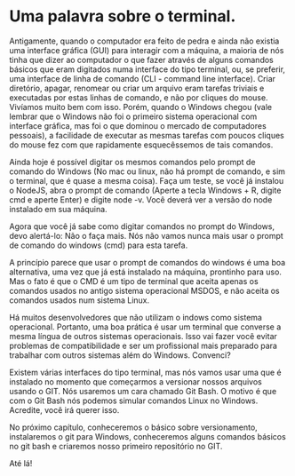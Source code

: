 # Uma palavra sobre o terminal.

Antigamente, quando o computador era feito de pedra e ainda não existia uma interface  gráfica (GUI) para interagir com a máquina, a maioria de nós tinha que dizer ao computador o que fazer através de alguns comandos básicos que eram digitados numa interface do tipo terminal, ou, se preferir, uma interface de linha de comando (CLI - command line interface). Criar diretório, apagar, renomear ou criar um arquivo eram tarefas triviais e executadas por estas linhas de comando, e não por cliques do mouse. Vivíamos muito bem com isso. Porém, quando o Windows chegou (vale lembrar que o Windows não foi o primeiro sistema operacional com interface gráfica, mas foi o que dominou o mercado de computadores pessoais), a facilidade de executar as mesmas tarefas com poucos cliques do mouse fez com que rapidamente esquecêssemos de tais comandos.

Ainda hoje é possível digitar os mesmos comandos pelo prompt de comando do Windows (No mac ou linux, não há prompt de comando, e sim o terminal, que é quase a mesma coisa). Faça um teste, se você já instalou o NodeJS, abra o prompt de comando (Aperte a tecla Windows + R, digite cmd e aperte Enter) e digite node -v. Você deverá ver a versão do node instalado em sua máquina.

Agora que você já sabe como digitar comandos no prompt do Windows, devo alertá-lo: Não o faça mais. Nós não vamos nunca mais usar o prompt de comando do windows (cmd) para esta tarefa. 

A princípio parece que usar o prompt de comandos do windows é uma boa alternativa, uma vez que já está instalado na máquina, prontinho para uso. Mas o fato é que o CMD é um tipo de terminal que aceita apenas os comandos usados no antigo sistema operacional MSDOS, e não aceita os comandos usados num sistema Linux.

Há muitos desenvolvedores que não utilizam o indows como sistema operacional. Portanto, uma boa prática é usar um terminal que converse a mesma língua de outros sistemas operacionais. Isso vai fazer você evitar problemas de compatibilidade e ser um profissional mais preparado para trabalhar com outros sistemas além do Windows. Convenci?

Existem várias interfaces do tipo terminal, mas nós vamos usar uma que é instalado no momento que começarmos a versionar nossos arquivos usando o GIT. Nós usaremos um cara chamado Git Bash. O motivo é que com o Git Bash nós podemos simular comandos Linux no Windows. Acredite, você irá querer isso.


No próximo capítulo, conheceremos o básico sobre versionamento, instalaremos o git para Windows, conheceremos alguns comandos básicos no git bash e criaremos nosso primeiro repositório no GIT.

Até lá!